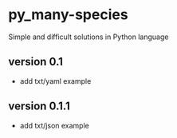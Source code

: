 # py_many-species
Simple and difficult solutions in Python language

## version 0.1
- add txt/yaml example
## version 0.1.1
- add txt/json example
